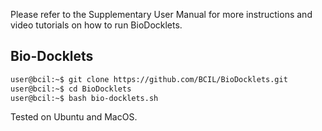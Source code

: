 
Please refer to the Supplementary User Manual for more instructions and video tutorials on how to run BioDocklets.

## Bio-Docklets

```bash 
user@bcil:~$ git clone https://github.com/BCIL/BioDocklets.git
user@bcil:~$ cd BioDocklets
user@bcil:~$ bash bio-docklets.sh
```

Tested on Ubuntu and MacOS.
